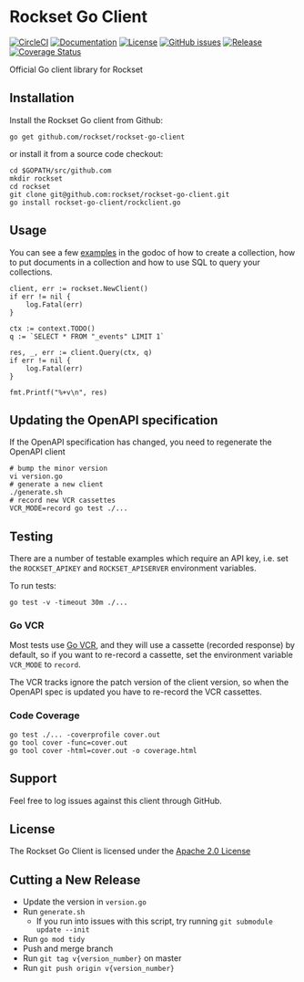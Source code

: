 # Rockset Go Client
[![CircleCI](https://circleci.com/gh/rockset/rockset-go-client/tree/master.svg?style=svg)](https://circleci.com/gh/rockset/rockset-go-client/tree/master)
[![Documentation](https://godoc.org/github.com/rockset/rockset-go-client?status.svg)](http://godoc.org/github.com/rockset/rockset-go-client)
[![License](https://img.shields.io/github/license/rockset/rockset-go-client.svg?maxAge=2592000)](https://github.com/rockset/rockset-go-client/LICENSE)
[![GitHub issues](https://img.shields.io/github/issues/rockset/rockset-go-client.svg)](https://github.com/rockset/rockset-go-client/issues)
[![Release](https://img.shields.io/github/release/rockset/rockset-go-client.svg?label=Release)](https://github.com/rockset/rockset-go-client/releases)
[![Coverage Status](https://coveralls.io/repos/github/rockset/rockset-go-client/badge.svg?branch=master)](https://coveralls.io/github/rockset/rockset-go-client?branch=master)

Official Go client library for Rockset

## Installation

Install the Rockset Go client from Github:

```
go get github.com/rockset/rockset-go-client
```

or install it from a source code checkout:

```
cd $GOPATH/src/github.com
mkdir rockset
cd rockset
git clone git@github.com:rockset/rockset-go-client.git
go install rockset-go-client/rockclient.go
```

## Usage

You can see a few [examples](https://godoc.org/github.com/rockset/rockset-go-client/#pkg-overview) in the godoc
of how to create a collection, how to put documents in a collection and how to use SQL to query your collections.

```
client, err := rockset.NewClient()
if err != nil {
    log.Fatal(err)
}

ctx := context.TODO()
q := `SELECT * FROM "_events" LIMIT 1`

res, _, err := client.Query(ctx, q)
if err != nil {
    log.Fatal(err)
}

fmt.Printf("%+v\n", res)
```

## Updating the OpenAPI specification

If the OpenAPI specification has changed, you need to regenerate the OpenAPI client

```
# bump the minor version
vi version.go 
# generate a new client
./generate.sh
# record new VCR cassettes
VCR_MODE=record go test ./...
```

## Testing

There are a number of testable examples which require an API key, i.e. set the `ROCKSET_APIKEY` and `ROCKSET_APISERVER`
environment variables. 

To run tests:
```
go test -v -timeout 30m ./...
```

### Go VCR

Most tests use [Go VCR](https://github.com/seborama/govcr), and they will use a cassette (recorded response) by default,
so if you want to re-record a cassette, set the environment variable `VCR_MODE` to `record`.

The VCR tracks ignore the patch version of the client version, so when the OpenAPI spec is updated you have to
re-record the VCR cassettes.

### Code Coverage

```
go test ./... -coverprofile cover.out
go tool cover -func=cover.out
go tool cover -html=cover.out -o coverage.html
```

## Support

Feel free to log issues against this client through GitHub.

## License

The Rockset Go Client is licensed under the [Apache 2.0 License](https://github.com/rockset/rockset-go-client/blob/master/LICENSE)

## Cutting a New Release 

- Update the version in `version.go`
- Run `generate.sh`
  - If you run into issues with this script, try running `git submodule update --init`
- Run `go mod tidy`
- Push and merge branch
- Run `git tag v{version_number}` on master
- Run `git push origin v{version_number}`